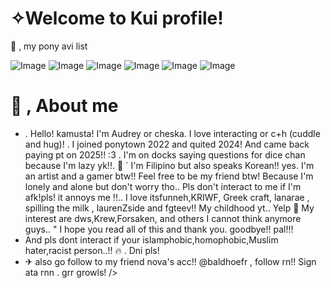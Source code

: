 # ✧Welcome to Kui profile!
🍁 ,  my pony avi list

![Image](https://github.com/user-attachments/assets/fd9ab3a8-5f7e-4470-8b94-f1e1df07fa19)
![Image](https://github.com/user-attachments/assets/91ff85ec-096c-41f4-bc9b-80f782abdc92)
![Image](https://github.com/user-attachments/assets/4c96fce5-76e9-4ace-a7e8-cb007a1ac43b)
![Image](https://github.com/user-attachments/assets/9aa904c2-7ed6-4270-beaa-d037ef568814)
![Image](https://github.com/user-attachments/assets/e15c40ac-86b4-4d31-8605-64042c03e8bf)
![Image](https://github.com/user-attachments/assets/b02c5a9d-73b8-4eee-91ad-e03cb527b800)
# 🍂 ,  About me
-  .  Hello! kamusta! I'm Audrey or cheska. I love interacting or c+h (cuddle and hug)! . I joined ponytown 2022 and quited 2024! And came back paying pt on 2025!! :3  . I'm on docks saying questions for dice chan because I'm lazy yk!!. 🍂  ` I'm Filipino but also speaks Korean!! yes. I'm an artist and a gamer btw!! Feel free to be my friend btw! Because I'm lonely and alone but don't worry tho.. Pls don't interact to me if I'm afk!pls! it annoys me !!.. I love itsfunneh,KRIWF, Greek craft, lanarae , spilling the milk , laurenZside and fgteev!! My childhood yt.. Yelp 🍁 My interest are dws,Krew,Forsaken, and others I cannot think anymore guys.. " I hope you read all of this and thank you. goodbye!! pal!!!
- And pls dont interact if your islamphobic,homophobic,Muslim hater,racist person..!!  🔥 . Dni pls!
-  ✈︎ also go follow to my friend nova's acc!! @baldhoefr  , follow rn!! Sign ata rnn . grr growls! />
